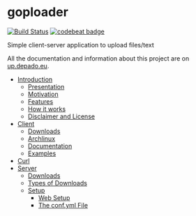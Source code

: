 # goploader

[![Build Status](https://drone.depado.eu/api/badges/Depado/goploader/status.svg)](https://drone.depado.eu/Depado/goploader)
[![codebeat badge](https://codebeat.co/badges/0faefc03-91a4-41e7-a955-ccd8c1b096cd)](https://codebeat.co/projects/github-com-depado-goploader)

Simple client-server application to upload files/text

All the documentation and information about this project are on [up.depado.eu](https://up.depado.eu).

- [Introduction](https://up.depado.eu/#introduction)
  - [Presentation](https://up.depado.eu/#introduction-presentation)
  - [Motivation](https://up.depado.eu/#introduction-motivation)
  - [Features](https://up.depado.eu/#introduction-features)
  - [How it works](https://up.depado.eu/#introduction-how)
  - [Disclaimer and License](https://up.depado.eu/#introduction-disclaimer)
- [Client](https://up.depado.eu/#client)
  - [Downloads](https://up.depado.eu/#client-downloads)
  - [Archlinux](https://up.depado.eu/#client-archlinux)
  - [Documentation](https://up.depado.eu/#client-documentation)
  - [Examples](https://up.depado.eu/#client-examples)
- [Curl](https://up.depado.eu/#curl)
- [Server](https://up.depado.eu/#server)
  - [Downloads](https://up.depado.eu/#server-downloads)
  - [Types of Downloads](https://up.depado.eu/#server-downloads-explanations)
  - [Setup](https://up.depado.eu/#server-setup)
    - [Web Setup](https://up.depado.eu/#server-setup-web)
    - [The conf.yml File](https://up.depado.eu/#server-setup-conf)
